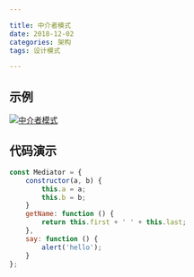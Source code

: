 ```yaml
---

title: 中介者模式
date: 2018-12-02
categories: 架构
tags: 设计模式

---
```


## 示例
[![中介者模式](http://118.24.216.136:80/blog/img/2018-12-02/a.png "中介者模式")](http://118.24.216.136:80/blog/img/2018-12-02/a.png "中介者模式")

## 代码演示
```javascript
const Mediator = {
	constructor(a, b) {
		this.a = a;
		this.b = b;
	}
	getName: function () {
		return this.first + ' ' + this.last;
	},
	say: function () {
		alert('hello');
	}
};

```